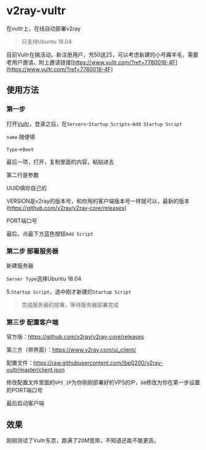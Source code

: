 # v2ray-vultr
在vultr上，在线自动部署v2ray

>只支持Ubuntu 18.04

目前Vultr在搞活动，新注册用户，充50送25，可以考虑新建的小号薅羊毛，需要老用户邀请，附上邀请链接[https://www.vultr.com/?ref=7780016-4F](https://www.vultr.com/?ref=7780016-4F)

使用方法
---

### 第一步

打开[Vultr](https://polr.liuboping.com/PrgTf)，登录之后，在`Servers`-`Startup Scripts`-`Add Startup Script`

`name` 随便填

`Type`->`Boot`

最后一项，打开，复制里面的内容，粘贴进去

第二行是参数

UUID填你自己的

VERSION是v2ray的版本号，和你用的客户端版本号一样就可以，最新的版本(https://github.com/v2ray/v2ray-core/releases)

PORT端口号

最后，点最下方蓝色按钮`Add Script`

### 第二步 部署服务器

新建服务器

`Server Type`选择Ubuntu 18.04

5.`Startup Script`，选中刚才新建的`Startup Script`

> 完成服务器的部署，等待服务器部署完成

### 第三步 配置客户端

官方版：https://github.com/v2ray/v2ray-core/releases

第三方（带界面）：https://www.v2ray.com/ui_client/

配置文件：https://raw.githubusercontent.com/lbp0200/v2ray-vultr/master/client.json

修改配置文件里面的`VPS_IP`为你刚刚部署好的VPS的IP，`80`修改为你在第一步设置的PORT端口号

最后启动客户端

效果
---
刚刚测试了Vultr东京，跑满了20M宽带，不知道还能不能更高。